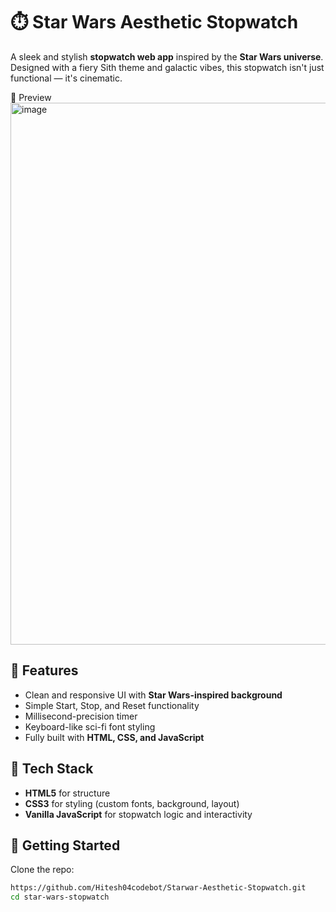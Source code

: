 # ⏱️ Star Wars Aesthetic Stopwatch

A sleek and stylish **stopwatch web app** inspired by the **Star Wars universe**. Designed with a fiery Sith theme and galactic vibes, this stopwatch isn't just functional — it's cinematic.

📸 Preview
<img width="1918" height="867" alt="image" src="https://github.com/user-attachments/assets/e327aa88-6bf4-4d59-b97e-6f79c4442a9e" />


## 🚀 Features

- Clean and responsive UI with **Star Wars-inspired background**
- Simple Start, Stop, and Reset functionality
- Millisecond-precision timer
- Keyboard-like sci-fi font styling
- Fully built with **HTML, CSS, and JavaScript**

## 🎯 Tech Stack

- **HTML5** for structure
- **CSS3** for styling (custom fonts, background, layout)
- **Vanilla JavaScript** for stopwatch logic and interactivity

## 🌌 Getting Started

Clone the repo:

```bash
https://github.com/Hitesh04codebot/Starwar-Aesthetic-Stopwatch.git
cd star-wars-stopwatch
